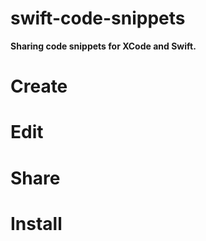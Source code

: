 # swift-code-snippets
**Sharing code snippets for XCode and Swift.**

# Create


# Edit

# Share

# Install


